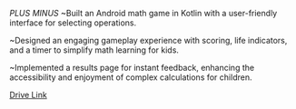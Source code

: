 *PLUS MINUS*
~Built an Android math game in Kotlin with a user-friendly interface for selecting operations.



~Designed an engaging gameplay experience with scoring, life indicators, and a timer to simplify math learning for kids.


~Implemented a results page for instant feedback, enhancing the accessibility and enjoyment of complex calculations for children.


[Drive Link](https://drive.google.com/file/d/1ZYpbZ9YU2FdqExoWkglUtFnsNe4Ahq9V/view?usp=drive_link) 

